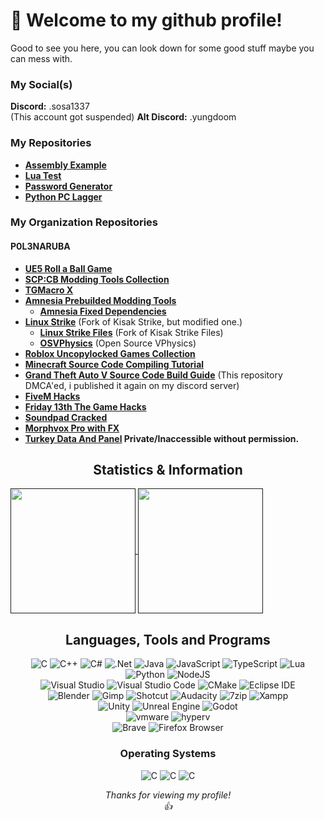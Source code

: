 # 👋 Welcome to my github profile!
Good to see you here, you can look down for some good stuff maybe you can mess with.

### My Social(s)
**Discord:** .sosa1337<br> (This account got suspended)
**Alt Discord:** .yungdoom

### My Repositories
  + **[Assembly Example](https://github.com/yungDoom/assembly-example)**
  + **[Lua Test](https://github.com/yungDoom/lua-test)**
  + **[Password Generator](https://github.com/yungDoom/Password-Generator)**
  + **[Python PC Lagger](https://github.com/yungDoom/python-pc-lagger)**

### My Organization Repositories

#### P0L3NARUBA
  +  **[UE5 Roll a Ball Game](https://github.com/P0L3NARUBA/ue5-roll-a-ball-game)**
  + **[SCP:CB Modding Tools Collection](https://github.com/P0L3NARUBA/scp-mt-collection)**
  + **[TGMacro X](https://github.com/P0L3NARUBA/TGMacro-X/)**
  + **[Amnesia Prebuilded Modding Tools](https://github.com/P0L3NARUBA/amnesia-tdd-modding-tools)**
     + **[Amnesia Fixed Dependencies](https://github.com/P0L3NARUBA/amnesia-tdd-amfp-dependencies)**
  + **[Linux Strike](https://github.com/P0L3NARUBA/Linux-Strike)** (Fork of Kisak Strike, but modified one.)
     + **[Linux Strike Files](https://github.com/P0L3NARUBA/Linux-Strike-Files)**  (Fork of Kisak Strike Files)
     + **[OSVPhysics](https://github.com/P0L3NARUBA/OSVPhysics)** (Open Source VPhysics)
  + **[Roblox Uncopylocked Games Collection](https://github.com/P0L3NARUBA/roblox-uncopylocked-games)**
  + **[Minecraft Source Code Compiling Tutorial](https://github.com/P0L3NARUBA/minecraft-sc-compiling-tutorial)**
  + **[Grand Theft Auto V Source Code Build Guide](https://github.com/P0L3NARUBA/gtav-sourcecode-build-guide)** (This repository DMCA'ed, i published it again on my discord server)
  + **[FiveM Hacks](https://github.com/P0L3NARUBA/fivem-hacks)**
  + **[Friday 13th The Game Hacks](https://github.com/P0L3NARUBA/friday-13th-game-hacks)**
  +  **[Soundpad Cracked](https://github.com/P0L3NARUBA/sounpad-cracked)**
  + **[Morphvox Pro with FX](https://github.com/P0L3NARUBA/morphvox-pro-with-fx)**
  + **[Turkey Data And Panel]()  Private/Inaccessible without permission.**


<h2 align="center">Statistics & Information</h2>

<a href="">
  <img height=200 align="center" src="https://github-readme-stats-git-masterorgs-github-readme-stats-team.vercel.app/api?username=yungDoom&theme=transparent&card_width=400&include_orgs=true" />
</a>
<a href="">
  <img height=200 align="center" src="https://github-readme-stats-git-masterorgs-github-readme-stats-team.vercel.app/api/top-langs?username=yungDoom&layout=compact&langs_count=8&card_width=353&theme=transparent&include_orgs=true" />
</a>


<h2 align="center">Languages, Tools and Programs</h2>

<div align="center"> 

![C](https://img.shields.io/badge/c-808080.svg?style=for-the-badge&logo=c&logoColor=white) ![C++](https://img.shields.io/badge/c++-%2300599C.svg?style=for-the-badge&logo=c%2B%2B&logoColor=white) ![C#](https://img.shields.io/badge/c%23-%23239120.svg?style=for-the-badge&logo=csharp&logoColor=white) ![.Net](https://img.shields.io/badge/.NET-5C2D91?style=for-the-badge&logo=.net&logoColor=white) ![Java](https://img.shields.io/badge/java-%23ED8B00.svg?style=for-the-badge&logo=openjdk&logoColor=white) ![JavaScript](https://img.shields.io/badge/JavaScript-323330?style=for-the-badge&logo=javascript&logoColor=F7DF1E) ![TypeScript](https://img.shields.io/badge/TypeScript-007acc?style=for-the-badge&logo=typescript&logoColor=ffffff) ![Lua](https://img.shields.io/badge/lua-%232C2D72.svg?style=for-the-badge&logo=lua&logoColor=white) ![Python](https://img.shields.io/badge/python-3670A0?style=for-the-badge&logo=python&logoColor=ffdd54) ![NodeJS](https://img.shields.io/badge/Node%20js-339933?style=for-the-badge&logo=nodedotjs&logoColor=white)<br>
![Visual Studio](https://img.shields.io/badge/Visual_Studio-5C2D91.svg?style=for-the-badge&logo=visualstudio&logoColor=white) ![Visual Studio Code](https://img.shields.io/badge/Visual_Studio_Code-007ACC.svg?style=for-the-badge&logo=visualstudiocode&logoColor=white) ![CMake](https://img.shields.io/badge/CMake-%23008FBA.svg?style=for-the-badge&logo=cmake&logoColor=white) ![Eclipse IDE](https://img.shields.io/badge/Eclipse_IDE-2C2255.svg?style=for-the-badge&logo=eclipseide&logoColor=white)<br>
![Blender](https://img.shields.io/badge/blender-%23F5792A.svg?style=for-the-badge&logo=blender&logoColor=white) ![Gimp](https://img.shields.io/badge/Gimp-657D8B?style=for-the-badge&logo=gimp&logoColor=FFFFFF) ![Shotcut](https://img.shields.io/badge/Shotcut-115C77?style=for-the-badge&logo=shotcut&logoColor=FFFFFF) ![Audacity](https://img.shields.io/badge/Audacity-0000CC?style=for-the-badge&logo=audacity&logoColor=white) ![7zip](https://img.shields.io/badge/7Zip-000000?style=for-the-badge&logo=7zip&logoColor=white) ![Xampp](https://img.shields.io/badge/Xampp-F37623?style=for-the-badge&logo=xampp&logoColor=white)<br>
![Unity](https://img.shields.io/badge/Unity-100000?style=for-the-badge&logo=unity&logoColor=white) ![Unreal Engine](https://img.shields.io/badge/-Unreal%20Engine-313131?style=for-the-badge&logo=unreal-engine&logoColor=white) ![Godot](https://img.shields.io/badge/Godot-478CBF?style=for-the-badge&logo=GodotEngine&logoColor=white)<br>
![vmware](https://img.shields.io/badge/VMWare-607078?style=for-the-badge&logo=vmware&logoColor=white) ![hyperv](https://img.shields.io/badge/Hyper—V-2786f2?style=for-the-badge&logo=databricks&logoColor=white)<br>
![Brave](https://img.shields.io/badge/Brave_Browser-FB542B.svg?style=for-the-badge&logo=brave&logoColor=white) ![Firefox Browser](https://img.shields.io/badge/Firefox_Browser-FF7139.svg?style=for-the-badge&logo=firefoxbrowser&logoColor=white)

</div>

<h3 align="center">Operating Systems</h3>
<div align="center"> 
  
![C](https://img.shields.io/badge/Windows_11-0078d4?style=for-the-badge&logo=windows-11&logoColor=white) ![C](https://img.shields.io/badge/Windows_10-0078d4?style=for-the-badge&logo=windows-10&logoColor=white) ![C](https://img.shields.io/badge/Linux_Mint-87CF3E?style=for-the-badge&logo=linux-mint&logoColor=white) 

</div>


*<div align="center">Thanks for viewing my profile! <br>👍</div>*
